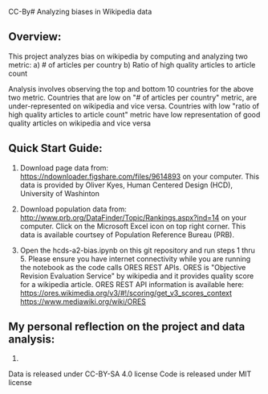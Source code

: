 CC-By# Analyzing biases in Wikipedia data
## Overview:
This project analyzes bias on wikipedia by computing and analyzing two metric: 
a) # of articles per country 
b) Ratio of high quality articles to article count

Analysis involves observing the top and bottom 10 countries for the above two metric. 
Countries that are low on "# of articles per country" metric, are under-represented on wikipedia and vice versa. 
Countries with low "ratio of high quality articles to article count" metric have low representation of good quality articles on wikipedia and vice versa

## Quick Start Guide:
1) Download page data from: https://ndownloader.figshare.com/files/9614893 on your computer. This data is provided by Oliver Kyes, Human Centered Design (HCD), University of Washinton

2) Download population data from: http://www.prb.org/DataFinder/Topic/Rankings.aspx?ind=14 on your computer. Click on the Microsoft Excel icon on top right corner. This data is available courtsey of Population Reference Bureau (PRB). 

3) Open the hcds-a2-bias.ipynb on this git repository and run steps 1 thru 5. Please ensure you have internet connectivity while you are running the notebook as the code calls ORES REST APIs. ORES is "Objective Revision Evaluation Service" by wikipedia and it provides quality score for a wikipedia article. ORES REST API information is available here: https://ores.wikimedia.org/v3/#!/scoring/get_v3_scores_context 
https://www.mediawiki.org/wiki/ORES

## My personal reflection on the project and data analysis:
1) 


Data is released under CC-BY-SA 4.0 license
Code is released under MIT license
